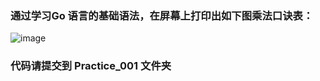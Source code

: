 ### 通过学习Go 语言的基础语法，在屏幕上打印出如下图乘法口诀表：

![image](https://user-images.githubusercontent.com/8444073/153534232-bff11f74-a134-4968-9fb7-a91f8347a8e5.png)

### 代码请提交到 Practice_001 文件夹
